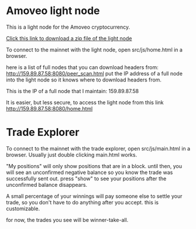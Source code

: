 Amoveo light node
========

This is a light node for the Amoveo cryptocurrency.

[Click this link to download a zip file of the light node](https://github.com/zack-bitcoin/light-node-amoveo/archive/master.zip)

To connect to the mainnet with the light node, open src/js/home.html in a browser.

here is a list of full nodes that you can download headers from: http://159.89.87.58:8080/peer_scan.html
put the IP address of a full node into the light node so it knows where to download headers from.

This is the IP of a full node that I maintain: 159.89.87.58

It is easier, but less secure, to access the light node from this link http://159.89.87.58:8080/home.html

Trade Explorer
========

 To connect to the mainnet with the trade explorer, open src/js/main.html in a browser. Usually just double clicking main.html works.

"My positions" will only show positions that are in a block. until then, you will see an unconfirmed negative balance so you know the trade was successfully sent out. press "show" to see your positions after the unconfirmed balance disappears.

A small percentage of your winnings will pay someone else to settle your trade, so you don't have to do anything after you accept. this is customizable.

 for now, the trades you see will be winner-take-all.
 
